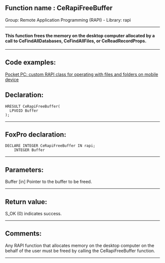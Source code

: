 
## Function name : CeRapiFreeBuffer
Group: Remote Application Programming (RAPI) - Library: rapi    
***  


#### This function frees the memory on the desktop computer allocated by a call to CeFindAllDatabases, CeFindAllFiles, or CeReadRecordProps. 
***  


## Code examples:
[Pocket PC: custom RAPI class for operating with files and folders on mobile device](../../samples/sample_448.md)  

## Declaration:
```foxpro  
HRESULT CeRapiFreeBuffer(
  LPVOID Buffer
);  
```  
***  


## FoxPro declaration:
```foxpro  
DECLARE INTEGER CeRapiFreeBuffer IN rapi;
	INTEGER Buffer  
```  
***  


## Parameters:
Buffer 
[in] Pointer to the buffer to be freed.   
***  


## Return value:
S_OK (0) indicates success.  
***  


## Comments:
Any RAPI function that allocates memory on the desktop computer on the behalf of the user must be freed by calling the CeRapiFreeBuffer function.  
  
***  

